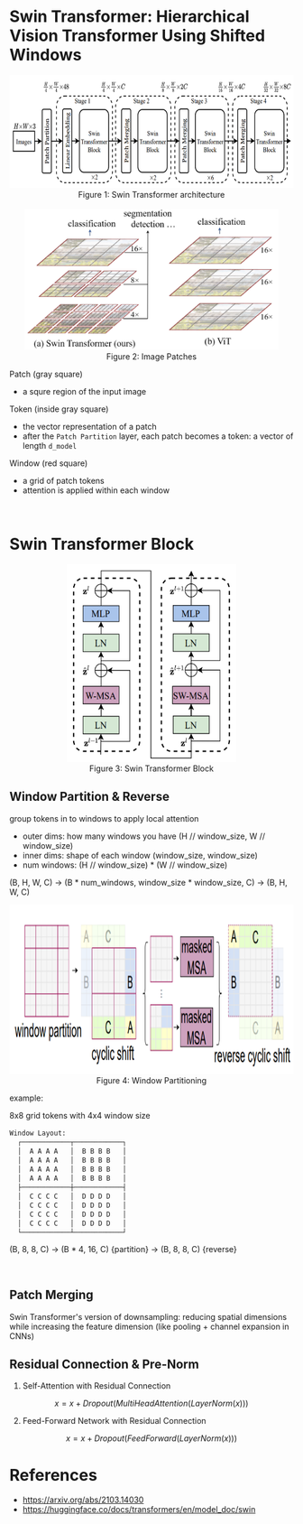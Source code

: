 # Swin Transformer: Hierarchical Vision Transformer Using Shifted Windows

<div align="center">

  <img alt="Swin Transformer" src="./assets/swin_architecture.png" width=800 height=200/>
  <br/>
  <figcaption>Figure 1: Swin Transformer architecture</figcaption>

</div>

</br>

<div align="center">

  <img alt="Image Patches" src="./assets/image_patches.png" width=450 height=250/>
  <br/>
  <figcaption>Figure 2: Image Patches</figcaption>

</div>

Patch (gray square)
- a squre region of the input image

Token (inside gray square)
- the vector representation of a patch
- after the `Patch Partition` layer, each patch becomes a token: a vector of length `d_model`

Window (red square)
- a grid of patch tokens
- attention is applied within each window


</br>

# Swin Transformer Block

<div align="center">

  <img alt="Swin Transformer Block" src="./assets/swin_transformer_block.png" width=300 height=350/>
  <br/>
  <figcaption>Figure 3: Swin Transformer Block</figcaption>

</div>



## Window Partition & Reverse

group tokens in to windows to apply local attention

- outer dims: how many windows you have (H // window_size, W // window_size)
- inner dims: shape of each window (window_size, window_size)
- num windows: (H // window_size) * (W // window_size)


(B, H, W, C) -> (B * num_windows, window_size * window_size, C) -> (B, H, W, C)


<div align="center">

  <img alt="Window Partitioning" src="./assets/window_partitioning.png" width=800 height=300/>
  <br/>
  <figcaption>Figure 4: Window Partitioning</figcaption>

</div>

example:

8x8 grid tokens with 4x4 window size
```
Window Layout:
  ┌────────────┬────────────┐
  │  A A A A   │  B B B B   │
  │  A A A A   │  B B B B   │
  │  A A A A   │  B B B B   │
  │  A A A A   │  B B B B   │
  ├────────────┼────────────┤
  │  C C C C   │  D D D D   │
  │  C C C C   │  D D D D   │
  │  C C C C   │  D D D D   │
  │  C C C C   │  D D D D   │
  └────────────┴────────────┘
```

(B, 8, 8, C) -> (B * 4, 16, C) {partition} -> (B, 8, 8, C) {reverse}

</br>

## Patch Merging
Swin Transformer's version of downsampling: reducing spatial dimensions while increasing the feature dimension (like pooling + channel expansion in CNNs)

## Residual Connection & Pre-Norm

1. Self-Attention with Residual Connection

$$x = x + Dropout(MultiHeadAttention(LayerNorm(x)))$$

2. Feed-Forward Network with Residual Connection

$$x = x + Dropout(FeedForward(LayerNorm(x)))$$

# References

- https://arxiv.org/abs/2103.14030
- https://huggingface.co/docs/transformers/en/model_doc/swin
